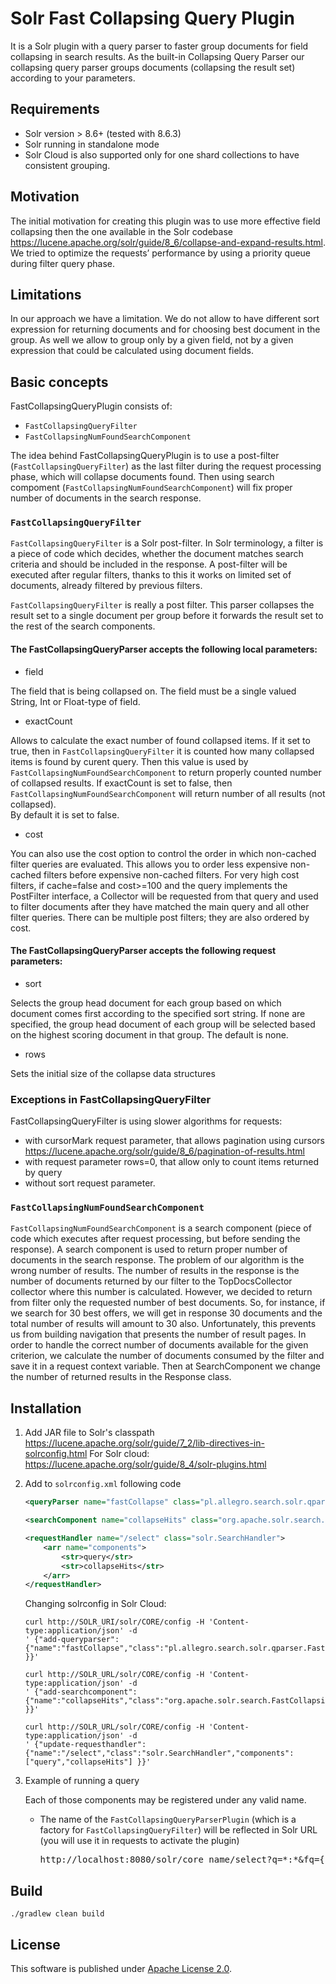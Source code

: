 # Solr Fast Collapsing Query Plugin #
It is a Solr plugin with a query parser to faster group documents for field collapsing in search results.
As the built-in Collapsing Query Parser our collapsing query parser groups documents (collapsing the result set) according to 
your parameters.

## Requirements
 * Solr version > 8.6+ (tested with 8.6.3)
 * Solr running in standalone mode 
 * Solr Cloud is also supported only for one shard collections to have consistent grouping.  

## Motivation
The initial motivation for creating this plugin was to use more effective field collapsing then the one available in the Solr 
codebase https://lucene.apache.org/solr/guide/8_6/collapse-and-expand-results.html. We tried to optimize the requests’ 
performance by using a priority queue during filter query phase.  

## Limitations
In our approach we have a limitation. We do not allow to have different sort expression for returning documents and for choosing 
best document in the group. As well we allow to group only by a given field, not by a given expression that could be calculated 
using document fields.     

## Basic concepts
FastCollapsingQueryPlugin consists of:
 * `FastCollapsingQueryFilter`
 * `FastCollapsingNumFoundSearchComponent`
 
The idea behind FastCollapsingQueryPlugin is to use a post-filter (`FastCollapsingQueryFilter`) as the last
filter during the request processing phase, which will collapse documents found. 
Then using search compoment (`FastCollapsingNumFoundSearchComponent`) will fix proper number of documents in the search response.

### `FastCollapsingQueryFilter`
`FastCollapsingQueryFilter` is a Solr post-filter. In Solr terminology, a filter is a piece of
code which decides, whether the document matches search criteria and should be included
in the response. A post-filter will be executed after regular filters, thanks to this it works on 
limited set of documents, already filtered by previous filters.

 `FastCollapsingQueryFilter` is really a post filter.  This parser collapses the result set to a single 
document per group before it forwards the result set to the rest of the search components.

#### The FastCollapsingQueryParser accepts the following local parameters:

* field

The field that is being collapsed on. The field must be a single valued String, Int or Float-type of field.

* exactCount

Allows to calculate the exact number of found collapsed items.
If it set to true, then in `FastCollapsingQueryFilter` it is counted how many collapsed items is found by curent query.
Then this value is used by `FastCollapsingNumFoundSearchComponent` to return properly counted number of collapsed results. 
If exactCount is set to false, then `FastCollapsingNumFoundSearchComponent` will return number of all results (not collapsed).  
By default it is set to false.

* cost 

You can also use the cost option to control the order in which non-cached filter queries are evaluated. 
This allows you to order less expensive non-cached filters before expensive non-cached filters.
For very high cost filters, if cache=false and cost>=100 and the query implements the PostFilter interface, 
a Collector will be requested from that query and used to filter documents after they have matched the main 
query and all other filter queries. There can be multiple post filters; they are also ordered by cost.

#### The FastCollapsingQueryParser accepts the following request parameters:

* sort

Selects the group head document for each group based on which document comes first according to the specified sort string.
If none are specified, the group head document of each group will be selected based on the highest scoring document in that group. The default is none. 

* rows

Sets the initial size of the collapse data structures

### Exceptions in FastCollapsingQueryFilter
FastCollapsingQueryFilter is using slower algorithms for requests:
 * with cursorMark request parameter, that allows pagination using cursors https://lucene.apache.org/solr/guide/8_6/pagination-of-results.html
 * with request parameter rows=0, that allow only to count items returned by query
 * without sort request parameter. 
  

### `FastCollapsingNumFoundSearchComponent`

`FastCollapsingNumFoundSearchComponent` is a search component (piece of code which executes after request processing, 
but before sending the response). A search component is used to return proper number of documents in the search response. 
The problem of our algorithm is the wrong number of results. The number of results in the response is the number of documents 
returned by our filter to the TopDocsCollector collector where this number is calculated. However, we decided to return from 
filter only the requested number of best documents. So, for instance, if we search for 30 best offers, we will get in response 
30 documents and the total number of results will amount to 30 also. Unfortunately, this prevents us from building navigation 
that presents the number of result pages. In order to handle the correct number of documents available for the given criterion, 
we calculate the number of documents consumed by the filter and save it in a request context variable. Then at SearchComponent 
we change the number of returned results in the Response class.
 
## Installation

1. Add JAR file to Solr's classpath https://lucene.apache.org/solr/guide/7_2/lib-directives-in-solrconfig.html
For Solr cloud: https://lucene.apache.org/solr/guide/8_4/solr-plugins.html

2. Add to `solrconfig.xml` following code

    ```xml
    <queryParser name="fastCollapse" class="pl.allegro.search.solr.qparser.FastCollapsingQueryParserPlugin"/>

    <searchComponent name="collapseHits" class="org.apache.solr.search.FastCollapsingNumFoundSearchComponent"/>
   
    <requestHandler name="/select" class="solr.SearchHandler">
        <arr name="components">
            <str>query</str>
            <str>collapseHits</str>
        </arr>
    </requestHandler>   
    ```
    Changing solrconfig in Solr Cloud:
    ```
    curl http://SOLR_URI/solr/CORE/config -H 'Content-type:application/json' -d 
    ' {"add-queryparser":{"name":"fastCollapse","class":"pl.allegro.search.solr.qparser.FastCollapsingQueryParserPlugin" }}'
    
    curl http://SOLR_URL/solr/CORE/config -H 'Content-type:application/json' -d 
    ' {"add-searchcomponent":{"name":"collapseHits","class":"org.apache.solr.search.FastCollapsingNumFoundSearchComponent" }}'
    
    curl http://SOLR_URL/solr/CORE/config -H 'Content-type:application/json' -d 
    ' {"update-requesthandler":{"name":"/select","class":"solr.SearchHandler","components": ["query","collapseHits"] }}'
    ```
    
3. Example of running a query
 
    Each of those components may be registered under any valid name.
    * The name of the `FastCollapsingQueryParserPlugin` (which is a factory for `FastCollapsingQueryFilter`) 
    will be reflected in Solr URL (you will use it in requests to activate the plugin) 
        <pre>http://localhost:8080/solr/core_name/select?q=*:*&fq={!fastCollapse+field%3Dvariant_hash+cost%3D300}</pre> 

## Build
`./gradlew clean build`


## License
This software is published under [Apache License 2.0](http://www.apache.org/licenses/LICENSE-2.0).
